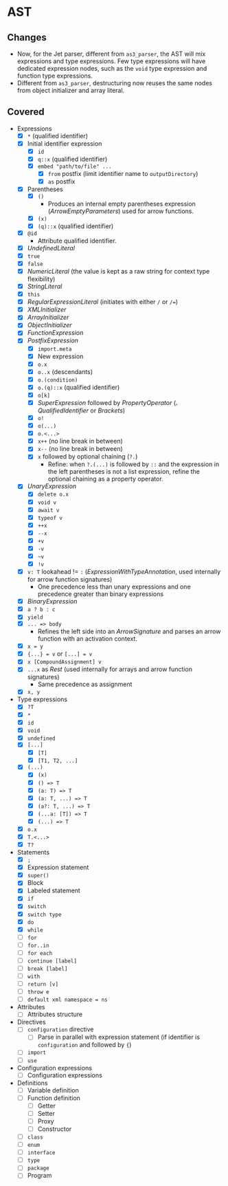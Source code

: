 # AST

## Changes

* Now, for the Jet parser, different from `as3_parser`, the AST will mix expressions and type expressions. Few type expressions will have dedicated expression nodes, such as the `void` type expression and function type expressions.
* Different from `as3_parser`, destructuring now reuses the same nodes from object initializer and array literal.

## Covered

* Expressions
  * [x] `*` (qualified identifier)
  * [x] Initial identifier expression
    * [x] `id`
    * [x] `q::x` (qualified identifier)
    * [x] `embed "path/to/file" ...`
      * [x] `from` postfix (limit identifier name to `outputDirectory`)
      * [x] `as` postfix
  * [x] Parentheses
    * [x] `()`
      * Produces an internal empty parentheses expression (*ArrowEmptyParameters*) used for arrow functions.
    * [x] `(x)`
    * [x] `(q)::x` (qualified identifier)
  * [x] `@id`
    * Attribute qualified identifier.
  * [x] *UndefinedLiteral*
  * [x] `true`
  * [x] `false`
  * [x] *NumericLiteral* (the value is kept as a raw string for context type flexibility)
  * [x] *StringLiteral*
  * [x] `this`
  * [x] *RegularExpressionLiteral* (initiates with either `/` or `/=`)
  * [x] *XMLInitializer*
  * [x] *ArrayInitializer*
  * [x] *ObjectInitializer*
  * [x] *FunctionExpression*
  * [x] *PostfixExpression*
    * [x] `import.meta`
    * [x] New expression
    * [x] `o.x`
    * [x] `o..x` (descendants)
    * [x] `o.(condition)`
    * [x] `o.(q)::x` (qualified identifier)
    * [x] `o[k]`
    * [x] *SuperExpression* followed by *PropertyOperator* (**.** *QualifiedIdentifier* or *Brackets*)
    * [x] `o!`
    * [x] `o(...)`
    * [x] `o.<...>`
    * [x] `x++` (no line break in between)
    * [x] `x--` (no line break in between)
    * [x] `x` followed by optional chaining (`?.`)
      * Refine: when `?.(...)` is followed by `::` and the expression in the left parentheses is not a list expression, refine the optional chaining as a property operator.
  * [x] *UnaryExpression*
    * [x] `delete o.x`
    * [x] `void v`
    * [x] `await v`
    * [x] `typeof v`
    * [x] `++x`
    * [x] `--x`
    * [x] `+v`
    * [x] `-v`
    * [x] `~v`
    * [x] `!v`
  * [x] `v: T` lookahead != `:` (*ExpressionWithTypeAnnotation*, used internally for arrow function signatures)
    * One precedence less than unary expressions and one precedence greater than binary expressions
  * [x] *BinaryExpression*
  * [x] `a ? b : c`
  * [x] `yield`
  * [x] `... => body`
    * Refines the left side into an *ArrowSignature* and parses an arrow function with an activation context.
  * [x] `x = y`
  * [x] `{...} = v` or `[...] = v`
  * [x] `x [CompoundAssignment] v`
  * [x] `...x` as *Rest* (used internally for arrays and arrow function signatures)
    * Same precedence as assignment
  * [x] `x, y`
* Type expressions
  * [x] `?T`
  * [x] `*`
  * [x] `id`
  * [x] `void`
  * [x] `undefined`
  * [x] `[...]`
    * [x] `[T]`
    * [x] `[T1, T2, ...]`
  * [x] `(...)`
    * [x] `(x)`
    * [x] `() => T`
    * [x] `(a: T) => T`
    * [x] `(a: T, ...) => T`
    * [x] `(a?: T, ...) => T`
    * [x] `(...a: [T]) => T`
    * [x] `(...) => T`
  * [x] `o.x`
  * [x] `T.<...>`
  * [x] `T?`
* Statements
  * [x] `;`
  * [x] Expression statement
  * [x] `super()`
  * [x] Block
  * [x] Labeled statement
  * [x] `if`
  * [x] `switch`
  * [x] `switch type`
  * [x] `do`
  * [x] `while`
  * [ ] `for`
  * [ ] `for..in`
  * [ ] `for each`
  * [ ] `continue [label]`
  * [ ] `break [label]`
  * [ ] `with`
  * [ ] `return [v]`
  * [ ] `throw e`
  * [ ] `default xml namespace = ns`
* Attributes
  * [ ] Attributes structure
* Directives
  * [ ] `configuration` directive
    * [ ] Parse in parallel with expression statement (if identifier is `configuration` and followed by `{`)
  * [ ] `import`
  * [ ] `use`
* Configuration expressions
  * [ ] Configuration expressions
* Definitions
  * [ ] Variable definition
  * [ ] Function definition
    * [ ] Getter
    * [ ] Setter
    * [ ] Proxy
    * [ ] Constructor
  * [ ] `class`
  * [ ] `enum`
  * [ ] `interface`
  * [ ] `type`
  * [ ] `package`
  * [ ] Program